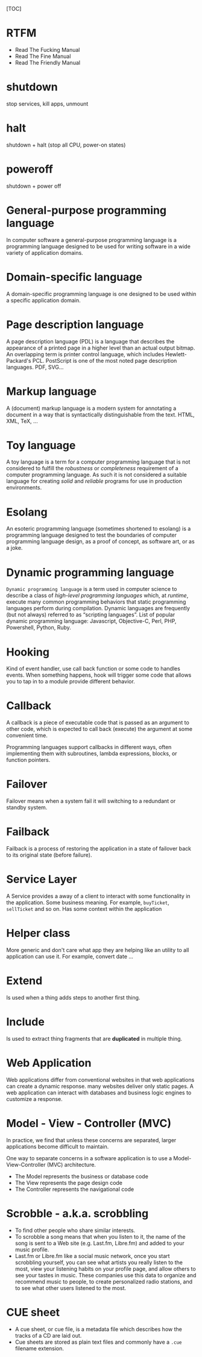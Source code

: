 [TOC]

# RTFM

- Read The Fucking Manual
- Read The Fine Manual
- Read The Friendly Manual

# shutdown

stop services, kill apps, unmount

# halt

shutdown + halt (stop all CPU, power-on states)

# poweroff

shutdown + power off

# General-purpose programming language

In computer software a general-purpose programming language is a
programming language designed to be used for writing software in a wide
variety of application domains.

# Domain-specific language

A domain-specific programming language is one designed to be used within
a specific application domain.

# Page description language

A page description language (PDL) is a language that describes the
appearance of a printed page in a higher level than an actual output
bitmap. An overlapping term is printer control language, which includes
Hewlett-Packard's PCL. PostScript is one of the most noted page
description languages. PDF, SVG...

# Markup language

A (document) markup language is a modern system for annotating a
document in a way that is syntactically distinguishable from the text.
HTML, XML, TeX, ...

# Toy language

A toy language is a term for a computer programming language that is not
considered to fulfill the *robustness* or *completeness* requirement of
a computer programming language. As such it is not considered a suitable
language for creating *solid* and *reliable* programs for use in
production environments.

# Esolang

An esoteric programming language (sometimes shortened to esolang) is a
programming language designed to test the boundaries of computer
programming language design, as a proof of concept, as software art, or
as a joke.

# Dynamic programming language

`Dynamic programming language` is a term used in computer science to
describe a class of *high-level programming languages* which, at
*runtime*, execute many common programming behaviors that static
programming languages perform during compilation. Dynamic languages are
frequently (but not always) referred to as “scripting languages”. List
of popular dynamic programming language: Javascript, Objective-C, Perl,
PHP, Powershell, Python, Ruby.

# Hooking

Kind of event handler, use call back function or some code to handles
events. When something happens, hook will trigger some code that allows
you to tap in to a module provide different behavior.

# Callback

A callback is a piece of executable code that is passed as an argument
to other code, which is expected to call back (execute) the argument at
some convenient time.

Programming languages support callbacks in different ways, often
implementing them with subroutines, lambda expressions, blocks, or
function pointers.

# Failover

Failover means when a system fail it will switching to a redundant or
standby system.

# Failback

Failback is a process of restoring the application in a state of
failover back to its original state (before failure).

# Service Layer

A Service provides a away of a client to interact with some
functionality in the application. Some business meaning. For example,
`buyTicket`, `sellTicket` and so on. Has some context within the
application

# Helper class

More generic and don't care what app they are helping like an utility to
all application can use it. For example, convert date ...

# Extend

Is used when a thing adds steps to another first thing.

# Include

Is used to extract thing fragments that are **duplicated** in multiple
thing.

# Web Application

Web applications differ from conventional websites in that web
applications can create a dynamic response. many websites deliver only
static pages. A web application can interact with databases and business
logic engines to customize a response.

# Model - View - Controller (MVC)

In practice, we find that unless these concerns are separated, larger
applications become difficult to maintain.

One way to separate concerns in a software application is to use a
Model-View-Controller (MVC) architecture.
- The Model represents the business or database code
- The View represents the page design code
- The Controller represents the navigational code

# Scrobble - a.k.a. scrobbling

- To find other people who share similar interests.
- To scrobble a song means that when you listen to it, the name of the
  song is sent to a Web site (e.g. Last.fm, Libre.fm) and added to your
  music profile.
- Last.fm or Libre.fm like a social music network, once you start
  scrobbling yourself, you can see what artists you really listen to the
  most, view your listening habits on your profile page, and allow
  others to see your tastes in music. These companies use this data to
  organize and recommend music to people, to create personalized radio
  stations, and to see what other users listened to the most.

# CUE sheet

- A cue sheet, or cue file, is a metadata file which describes how the
  tracks of a CD are laid out.
- Cue sheets are stored as plain text files and commonly have a `.cue`
  filename extension.
